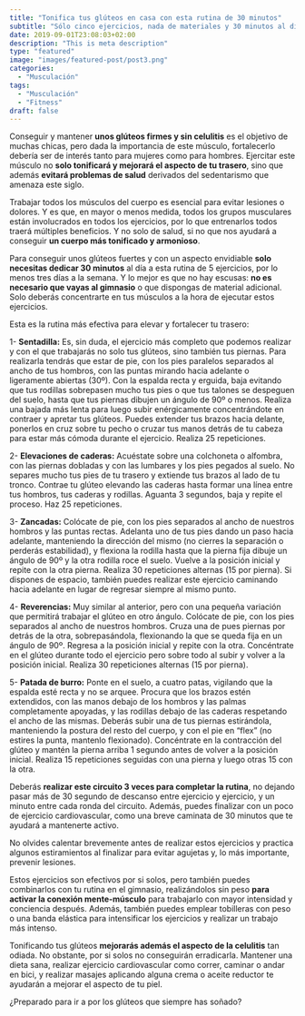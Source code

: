 ```yaml
---
title: "Tonifica tus glúteos en casa con esta rutina de 30 minutos"
subtitle: "Sólo cinco ejercicios, nada de materiales y 30 minutos al día. Consigue el trasero que siempre has deseado en un tiempo récord con esta rutina."
date: 2019-09-01T23:08:03+02:00
description: "This is meta description"
type: "featured"
image: "images/featured-post/post3.png"
categories: 
  - "Musculación"
tags:
  - "Musculación"
  - "Fitness"
draft: false
---
```


Conseguir y mantener **unos glúteos firmes y sin celulitis** es el objetivo de muchas chicas, pero dada la importancia de este músculo, fortalecerlo debería ser de interés tanto para mujeres como para hombres. Ejercitar este músculo no **solo tonificará y mejorará el aspecto de tu trasero**, sino que además **evitará problemas de salud** derivados del sedentarismo que amenaza este siglo.

Trabajar todos los músculos del cuerpo es esencial para evitar lesiones o dolores. Y es que, en mayor o menos medida, todos los grupos musculares están involucrados en todos los ejercicios, por lo que entrenarlos todos traerá múltiples beneficios. Y no solo de salud, si no que nos ayudará a conseguir **un cuerpo más tonificado y armonioso**. 

Para conseguir unos glúteos fuertes y con un aspecto envidiable **solo necesitas dedicar 30 minutos** al día a esta rutina de 5 ejercicios, por lo menos tres días a la semana. Y lo mejor es que no hay escusas: **no es necesario que vayas al gimnasio** o que dispongas de material adicional. Solo deberás concentrarte en tus músculos a la hora de ejecutar estos ejercicios.

Esta es la rutina más efectiva para elevar y fortalecer tu trasero:

1-	**Sentadilla:** Es, sin duda, el ejercicio más completo que podemos realizar y con el que trabajarás no solo tus glúteos, sino también tus piernas. Para realizarla tendrás que estar de pie, con los pies paralelos separados al ancho de tus hombros, con las puntas mirando hacia adelante o ligeramente abiertas (30º). Con la espalda recta y erguida, baja evitando que tus rodillas sobrepasen mucho tus pies o que tus talones se despeguen del suelo, hasta que tus piernas dibujen un ángulo de 90º o menos. Realiza una bajada más lenta para luego subir enérgicamente concentrándote en contraer y apretar tus glúteos.  Puedes extender tus brazos hacia delante, ponerlos en cruz sobre tu pecho o cruzar tus manos detrás de tu cabeza para estar más cómoda durante el ejercicio. Realiza 25 repeticiones. 

2-	**Elevaciones de caderas:** Acuéstate sobre una colchoneta o alfombra, con las piernas dobladas y con las lumbares y los pies pegados al suelo. No separes mucho tus pies de tu trasero y extiende tus brazos al lado de tu tronco. Contrae tu glúteo elevando las caderas hasta formar una línea entre tus hombros, tus caderas y rodillas. Aguanta 3 segundos, baja y repite el proceso. Haz 25 repeticiones.

3-	**Zancadas:** Colócate de pie, con los pies separados al ancho de nuestros hombros y las puntas rectas. Adelanta uno de tus pies dando un paso hacia adelante, manteniendo la dirección del mismo (no cierres la separación o perderás estabilidad), y flexiona la rodilla hasta que la pierna fija dibuje un ángulo de 90º y la otra rodilla roce el suelo. Vuelve a la posición inicial y repite con la otra pierna. Realiza 30 repeticiones alternas (15 por pierna). Si dispones de espacio, también puedes realizar este ejercicio caminando hacia adelante en lugar de regresar siempre al mismo punto.

4-	**Reverencias:** Muy similar al anterior, pero con una pequeña variación que permitirá trabajar el glúteo en otro ángulo. Colócate de pie, con los pies separados al ancho de nuestros hombros. Cruza una de pues piernas por detrás de la otra, sobrepasándola, flexionando la que se queda fija en un ángulo de 90º. Regresa a la posición inicial y repite con la otra. Concéntrate en el glúteo durante todo el ejercicio pero sobre todo al subir y volver a la posición inicial. Realiza 30 repeticiones alternas (15 por pierna).

5-	**Patada de burro:** Ponte en el suelo, a cuatro patas, vigilando que la espalda esté recta y no se arquee. Procura que los brazos estén extendidos, con las manos debajo de los hombros y las palmas completamente apoyadas, y las rodillas debajo de las caderas respetando el ancho de las mismas. Deberás subir una de tus piernas estirándola, manteniendo la postura del resto del cuerpo, y con el pie en “flex” (no estires la punta, mantenlo flexionado). Concéntrate en la contracción del glúteo y mantén la pierna arriba 1 segundo antes de volver a la posición inicial. Realiza 15 repeticiones seguidas con una pierna y luego otras 15 con la otra.

Deberás **realizar este circuito 3 veces para completar la rutina**, no dejando pasar más de 30 segundo de descanso entre ejercicio y ejercicio, y un minuto entre cada ronda del circuito. Además, puedes finalizar con un poco de ejercicio cardiovascular, como una breve caminata de 30 minutos que te ayudará a mantenerte activo. 

No olvides calentar brevemente antes de realizar estos ejercicios y practica algunos estiramientos al finalizar para evitar agujetas y, lo más importante, prevenir lesiones.

Estos ejercicios son efectivos por si solos, pero también puedes combinarlos con tu rutina en el gimnasio, realizándolos sin peso **para activar la conexión mente-músculo** para trabajarlo con mayor intensidad y conciencia después. Además, también puedes emplear tobilleras con peso o una banda elástica para intensificar los ejercicios y realizar un trabajo más intenso. 


Tonificando tus glúteos **mejorarás además el aspecto de la celulitis** tan odiada. No obstante, por si solos no conseguirán erradicarla. Mantener una dieta sana, realizar ejercicio cardiovascular como correr, caminar o andar en bici, y realizar masajes aplicando alguna crema o aceite reductor te ayudarán a mejorar el aspecto de tu piel.

¿Preparado para ir a por los glúteos que siempre has soñado? 
